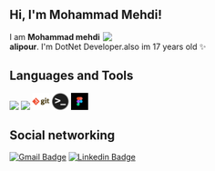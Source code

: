 <h2> Hi, I'm Mohammad Mehdi! </h2>


<img align='right' src="https://img.wallpapersafari.com/desktop/1600/900/3/15/TUYHOA.jpg" width="340">

I am <b>Mohammad mehdi alipour</b>.
I'm DotNet Developer.also im 17 years old :sparkles: <br>

## Languages and Tools

<code><img height="30" src="https://crackkey4u.com/wp-content/uploads/2019/05/8-1.png"></code>
<code><img height="30" src="https://logodix.com/logo/773715.png"></code>
<code><img height="30" src="https://raw.githubusercontent.com/github/explore/80688e429a7d4ef2fca1e82350fe8e3517d3494d/topics/git/git.png"></code>
<code><img height="30" src="https://raw.githubusercontent.com/github/explore/80688e429a7d4ef2fca1e82350fe8e3517d3494d/topics/terminal/terminal.png"></code>
<code><img height="30" src="https://raw.githubusercontent.com/github/explore/05d0f0dfceafd861bdf2b53559399dae7b2e2d8b/topics/figma/figma.png"></code>

## Social networking

[![Gmail Badge](https://img.shields.io/badge/-meysam.khanbabaie@gmail.com-c14438?style=flat&logo=Gmail&logoColor=white&link=mailto:dyaeco13841384@gmail.com)](mailto:dyaeco13841384@gmail.com)
[![Linkedin Badge](https://img.shields.io/badge/-Meysam%20Khanbabaie-0072b1?style=flat&logo=Linkedin&logoColor=white&link=https://linkedin.com/in/meyshad/)](https://linkedin.com/in/meyshad/) 
<!-- [![WhatsApp Badge](https://img.shields.io/badge/-WhatsApp-25D366?style=flat&logo=whatsapp&logoColor=white&link=https://wa.me/989014515051)](https://wa.me/+989014515051) -->


<!---
meyshad/meyshad is a ✨ special ✨ repository because its `README.md` (this file) appears on your GitHub profile.
You can click the Preview link to take a look at your changes.
--->
